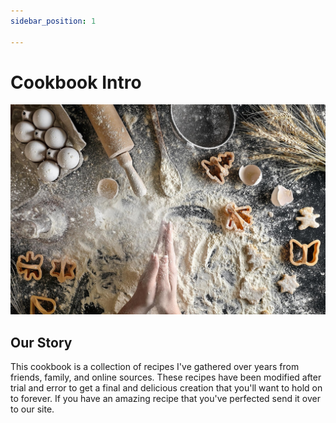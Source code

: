 ```yaml
---
sidebar_position: 1

---
```


# Cookbook Intro
![Docusaurus Plushie](./cookies.jpeg)
## Our Story 
This cookbook is a collection of recipes I've gathered over years from friends, family, and online sources. These recipes have been modified after trial and error to get a final and delicious creation that you'll want to hold on to forever. If you have an amazing recipe that you've perfected send it over to our site. 
